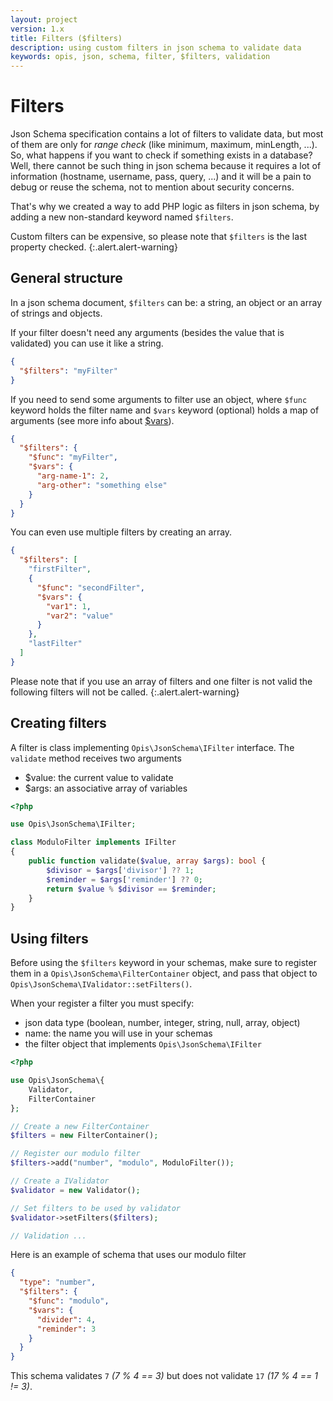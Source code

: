 ```yaml
---
layout: project
version: 1.x
title: Filters ($filters)
description: using custom filters in json schema to validate data
keywords: opis, json, schema, filter, $filters, validation
---
```


# Filters

Json Schema specification contains a lot of filters to validate data,
but most of them are only for _range check_ (like minimum, maximum, minLength, ...).
So, what happens if you want to check if something exists in a database?
Well, there cannot be such thing in json schema because it requires a lot 
of information (hostname, username, pass, query, ...) and it will be a pain
to debug or reuse the schema, not to mention about security concerns.

That's why we created a way to add PHP logic as filters in json schema, 
by adding a new non-standard keyword named `$filters`.

Custom filters can be expensive, so please note that `$filters` is the
last property checked.
{:.alert.alert-warning}

## General structure

In a json schema document, `$filters` can be: 
a string, an object or an array of strings and objects.

If your filter doesn't need any arguments (besides the value that is validated)
you can use it like a string.

```json
{
  "$filters": "myFilter"
}
```

If you need to send some arguments to filter use an object,
where `$func` keyword holds the filter name and `$vars` keyword (optional) holds
a map of arguments (see more info about [$vars](variables.html)).

```json
{
  "$filters": {
    "$func": "myFilter",
    "$vars": {
      "arg-name-1": 2,
      "arg-other": "something else" 
    }
  }
}
```

You can even use multiple filters by creating an array.

```json
{
  "$filters": [
    "firstFilter", 
    {
      "$func": "secondFilter",
      "$vars": {
        "var1": 1,
        "var2": "value"
      }
    },
    "lastFilter"
  ]
}
```

Please note that if you use an array of filters and one filter is not
valid the following filters will not be called.
{:.alert.alert-warning}

## Creating filters

A filter is class implementing `Opis\JsonSchema\IFilter` interface.
The `validate` method receives two arguments
- $value: the current value to validate
- $args: an associative array of variables

```php
<?php

use Opis\JsonSchema\IFilter;

class ModuloFilter implements IFilter
{
    public function validate($value, array $args): bool {
        $divisor = $args['divisor'] ?? 1;
        $reminder = $args['reminder'] ?? 0;
        return $value % $divisor == $reminder;
    }
}
```

## Using filters

Before using the `$filters` keyword in your schemas, make sure
to register them in a `Opis\JsonSchema\FilterContainer` object, and pass
that object to `Opis\JsonSchema\IValidator::setFilters()`.

When your register a filter you must specify:
- json data type (boolean, number, integer, string, null, array, object)
- name: the name you will use in your schemas
- the filter object that implements `Opis\JsonSchema\IFilter`

```php
<?php

use Opis\JsonSchema\{
    Validator,
    FilterContainer
};

// Create a new FilterContainer
$filters = new FilterContainer();

// Register our modulo filter
$filters->add("number", "modulo", ModuloFilter());

// Create a IValidator
$validator = new Validator();

// Set filters to be used by validator
$validator->setFilters($filters);

// Validation ...

```

Here is an example of schema that uses our modulo filter

```json
{
  "type": "number",
  "$filters": {
    "$func": "modulo",
    "$vars": {
      "divider": 4,
      "reminder": 3
    }
  }
}
```

This schema validates `7` _(7 % 4 == 3)_ but does not validate `17` _(17 % 4 == 1 != 3)_.